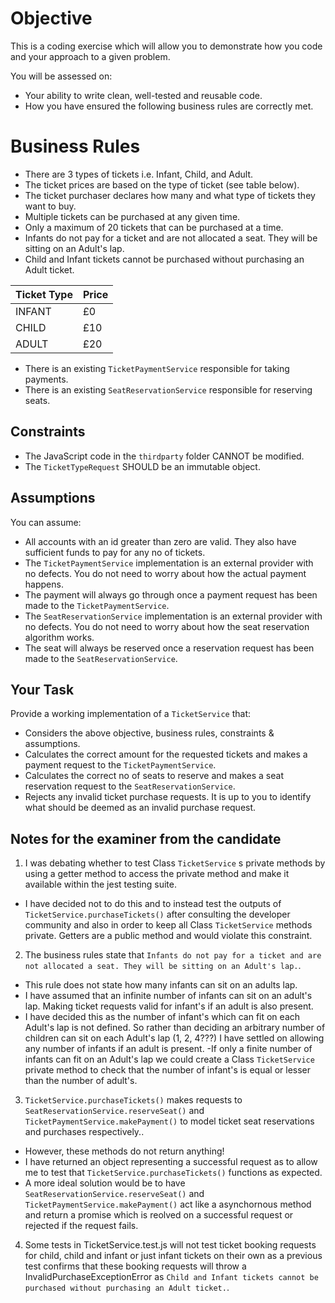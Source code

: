 ﻿# Objective

This is a coding exercise which will allow you to demonstrate how you code and your approach to a given problem. 

You will be assessed on: 
- Your ability to write clean, well-tested and reusable code.
- How you have ensured the following business rules are correctly met.

# Business Rules

- There are 3 types of tickets i.e. Infant, Child, and Adult.
- The ticket prices are based on the type of ticket (see table below).
- The ticket purchaser declares how many and what type of tickets they want to buy.
- Multiple tickets can be purchased at any given time.
- Only a maximum of 20 tickets that can be purchased at a time.
- Infants do not pay for a ticket and are not allocated a seat. They will be sitting on an Adult's lap.
- Child and Infant tickets cannot be purchased without purchasing an Adult ticket.

|   Ticket Type    |     Price   |
| ---------------- | ----------- |
|    INFANT        |    £0       |
|    CHILD         |    £10      |
|    ADULT         |    £20      |

- There is an existing `TicketPaymentService` responsible for taking payments.
- There is an existing `SeatReservationService` responsible for reserving seats.

## Constraints

- The JavaScript code in the `thirdparty` folder CANNOT be modified.
- The `TicketTypeRequest` SHOULD be an immutable object.

## Assumptions

You can assume:
- All accounts with an id greater than zero are valid. They also have sufficient funds to pay for any no of tickets.
- The `TicketPaymentService` implementation is an external provider with no defects. You do not need to worry about how the actual payment happens.
- The payment will always go through once a payment request has been made to the `TicketPaymentService`.
- The `SeatReservationService` implementation is an external provider with no defects. You do not need to worry about how the seat reservation algorithm works.
- The seat will always be reserved once a reservation request has been made to the `SeatReservationService`.

## Your Task

Provide a working implementation of a `TicketService` that:
- Considers the above objective, business rules, constraints & assumptions.
- Calculates the correct amount for the requested tickets and makes a payment request to the `TicketPaymentService`.  
- Calculates the correct no of seats to reserve and makes a seat reservation request to the `SeatReservationService`.  
- Rejects any invalid ticket purchase requests. It is up to you to identify what should be deemed as an invalid purchase request.

## Notes for the examiner from the candidate

1. I was debating whether to test Class `TicketService` s private methods by using a getter method to access the private method and make it available within the jest testing suite.
- I have decided not to do this and to instead test the outputs of `TicketService.purchaseTickets()` after consulting the developer community and also in order to keep all Class `TicketService` methods private. Getters are a public method and would violate this constraint.

2. The business rules state that `Infants do not pay for a ticket and are not allocated a seat. They will be sitting on an Adult's lap.`.
- This rule does not state how many infants can sit on an adults lap.
- I have assumed that an infinite number of infants can sit on an adult's lap. Making ticket requests valid for infant's if an adult is also present.
- I have decided this as the number of infant's which can fit on each Adult's lap is not defined. So rather than deciding an arbitrary number of children can sit on each Adult's lap (1, 2, 4???) I have settled on allowing any number of infants if an adult is present.
-If only a finite number of infants can fit on an Adult's lap we could create a Class `TicketService` private method to check that the number of infant's is equal or lesser than the number of adult's.

3. `TicketService.purchaseTickets()` makes requests to `SeatReservationService.reserveSeat()` and `TicketPaymentService.makePayment()` to model ticket seat reservations and purchases respectively..
- However, these methods do not return anything!
- I have returned an object representing a successful request as to allow me to test that `TicketService.purchaseTickets()` functions as expected.
- A more ideal solution would be to have `SeatReservationService.reserveSeat()` and `TicketPaymentService.makePayment()` act like a asynchornous method and return a promise which is reolved on a successful request or rejected if the request fails.

4. Some tests in TicketService.test.js will not test ticket booking requests for child, child and infant or just infant tickets on their own as a previous test confirms that these booking requests will throw a InvalidPurchaseExceptionError as `Child and Infant tickets cannot be purchased without purchasing an Adult ticket.`.

